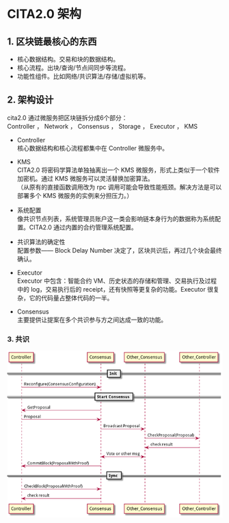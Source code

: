 # CITA2.0 架构

## 1. 区块链最核心的东西
- 核心数据结构。交易和块的数据结构。
- 核心流程。出块/查询/节点间同步等流程。
- 功能性组件。比如网络/共识算法/存储/虚拟机等。

## 2. 架构设计
cita2.0 通过微服务把区块链拆分成6个部分：  
    Controller ， Network ， Consensus ， Storage ， Executor ， KMS

- Controller  
    核心数据结构和核心流程都集中在 Controller 微服务中。

- KMS  
    CITA2.0 将密码学算法单独抽离出一个 KMS 微服务，形式上类似于一个软件加密机。通过 KMS 微服务可以灵活替换加密算法。  
    （从原有的直接函数调用改为 rpc 调用可能会导致性能瓶颈。解决方法是可以部署多个 KMS 微服务的实例来分担压力。）

- 系统配置  
    像共识节点列表，系统管理员账户这一类会影响链本身行为的数据称为系统配置。CITA2.0 通过内置的合约管理系统配置。

- 共识算法的确定性  
    配置参数—— Block Delay Number 决定了，区块共识后，再过几个块会最终确认。

- Executor  
    Executor 中包含：智能合约 VM、历史状态的存储和管理、交易执行及过程中的 log，交易执行后的 receipt，还有快照等更复杂的功能。Executor 很复杂，它的代码量占整体代码的一半。

- Consensus  
    主要提供让提案在多个共识参与方之间达成一致的功能。

### 3. 共识
![共识过程](../images/CITA2.0共识过程.png)
